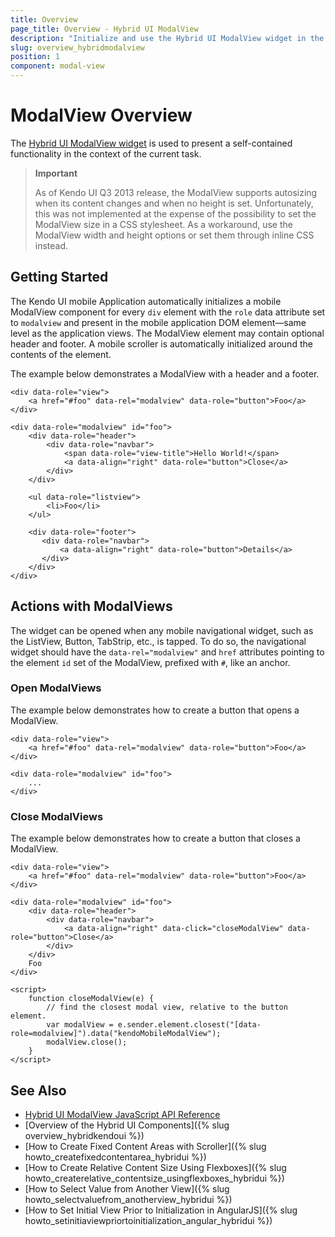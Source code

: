 ```yaml
---
title: Overview
page_title: Overview - Hybrid UI ModalView
description: "Initialize and use the Hybrid UI ModalView widget in the Kendo UI framework."
slug: overview_hybridmodalview
position: 1
component: modal-view
---
```


# ModalView Overview

The [Hybrid UI ModalView widget](https://demos.telerik.com/kendo-ui/m/index#modalview/index) is used to present a self-contained functionality in the context of the current task.

> **Important**
>
> As of Kendo UI Q3 2013 release, the ModalView supports autosizing when its content changes and when no height is set. Unfortunately, this was not implemented at the expense of the possibility to set the ModalView size in a CSS stylesheet. As a workaround, use the ModalView width and height options or set them through inline CSS instead.

## Getting Started

The Kendo UI mobile Application automatically initializes a mobile ModalView component for every `div` element with the `role` data attribute set to `modalview` and present in the mobile application DOM element&mdash;same level as the application views. The ModalView element may contain optional header and footer. A mobile scroller is automatically initialized around the contents of the element.

The example below demonstrates a ModalView with a header and a footer.



    <div data-role="view">
        <a href="#foo" data-rel="modalview" data-role="button">Foo</a>
    </div>

    <div data-role="modalview" id="foo">
        <div data-role="header">
            <div data-role="navbar">
                <span data-role="view-title">Hello World!</span>
                <a data-align="right" data-role="button">Close</a>
            </div>
        </div>

        <ul data-role="listview">
            <li>Foo</li>
        </ul>

        <div data-role="footer">
           <div data-role="navbar">
               <a data-align="right" data-role="button">Details</a>
           </div>
        </div>
    </div>

## Actions with ModalViews

The widget can be opened when any mobile navigational widget, such as the ListView, Button, TabStrip, etc., is tapped. To do so, the navigational widget should have the `data-rel="modalview"` and `href` attributes pointing to the element `id` set of the ModalView, prefixed with `#`, like an anchor.

### Open ModalViews

The example below demonstrates how to create a button that opens a ModalView.



    <div data-role="view">
        <a href="#foo" data-rel="modalview" data-role="button">Foo</a>
    </div>

    <div data-role="modalview" id="foo">
        ...
    </div>

### Close ModalViews

The example below demonstrates how to create a button that closes a ModalView.



    <div data-role="view">
        <a href="#foo" data-rel="modalview" data-role="button">Foo</a>
    </div>

    <div data-role="modalview" id="foo">
        <div data-role="header">
            <div data-role="navbar">
                <a data-align="right" data-click="closeModalView" data-role="button">Close</a>
            </div>
        </div>
        Foo
    </div>

    <script>
        function closeModalView(e) {
            // find the closest modal view, relative to the button element.
            var modalView = e.sender.element.closest("[data-role=modalview]").data("kendoMobileModalView");
            modalView.close();
        }
    </script>

## See Also

* [Hybrid UI ModalView JavaScript API Reference](/api/javascript/mobile/ui/modalview)
* [Overview of the Hybrid UI Components]({% slug overview_hybridkendoui %})
* [How to Create Fixed Content Areas with Scroller]({% slug howto_createfixedcontentarea_hybridui %})
* [How to Create Relative Content Size Using Flexboxes]({% slug howto_createrelative_contentsize_usingflexboxes_hybridui %})
* [How to Select Value from Another View]({% slug howto_selectvaluefrom_anotherview_hybridui %})
* [How to Set Initial View Prior to Initialization in AngularJS]({% slug howto_setinitiaviewpriortoinitialization_angular_hybridui %})
